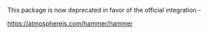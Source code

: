 This package is now deprecated in favor of the official integration -

https://atmospherejs.com/hammer/hammer
